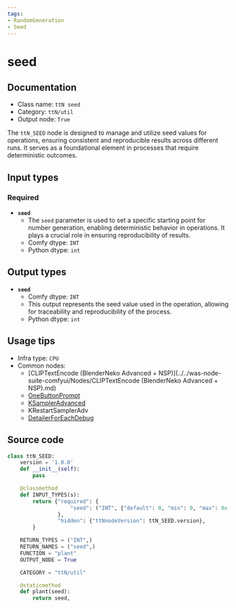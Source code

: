 ```yaml
---
tags:
- RandomGeneration
- Seed
---
```


# seed
## Documentation
- Class name: `ttN seed`
- Category: `ttN/util`
- Output node: `True`

The `ttN_SEED` node is designed to manage and utilize seed values for operations, ensuring consistent and reproducible results across different runs. It serves as a foundational element in processes that require deterministic outcomes.
## Input types
### Required
- **`seed`**
    - The `seed` parameter is used to set a specific starting point for number generation, enabling deterministic behavior in operations. It plays a crucial role in ensuring reproducibility of results.
    - Comfy dtype: `INT`
    - Python dtype: `int`
## Output types
- **`seed`**
    - Comfy dtype: `INT`
    - This output represents the seed value used in the operation, allowing for traceability and reproducibility of the process.
    - Python dtype: `int`
## Usage tips
- Infra type: `CPU`
- Common nodes:
    - [CLIPTextEncode (BlenderNeko Advanced + NSP)](../../was-node-suite-comfyui/Nodes/CLIPTextEncode (BlenderNeko Advanced + NSP).md)
    - [OneButtonPrompt](../../OneButtonPrompt/Nodes/OneButtonPrompt.md)
    - [KSamplerAdvanced](../../Comfy/Nodes/KSamplerAdvanced.md)
    - KRestartSamplerAdv
    - [DetailerForEachDebug](../../ComfyUI-Impact-Pack/Nodes/DetailerForEachDebug.md)



## Source code
```python
class ttN_SEED:
    version = '1.0.0'
    def __init__(self):
        pass

    @classmethod
    def INPUT_TYPES(s):
        return {"required": {
                    "seed": ("INT", {"default": 0, "min": 0, "max": 0xffffffffffffffff}),
                },
                "hidden": {"ttNnodeVersion": ttN_SEED.version},
        }

    RETURN_TYPES = ("INT",)
    RETURN_NAMES = ("seed",)
    FUNCTION = "plant"
    OUTPUT_NODE = True

    CATEGORY = "ttN/util"

    @staticmethod
    def plant(seed):
        return seed,

```
